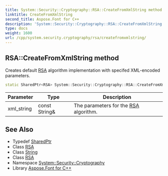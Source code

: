 ```yaml
---
title: System::Security::Cryptography::RSA::CreateFromXmlString method
linktitle: CreateFromXmlString
second_title: Aspose.Font for C++
description: 'System::Security::Cryptography::RSA::CreateFromXmlString method. Creates default RSA algorithm implementation with specifed XML-encoded parameters in C++.'
type: docs
weight: 1600
url: /cpp/system.security.cryptography/rsa/createfromxmlstring/
---
```

## RSA::CreateFromXmlString method


Creates default [RSA](../) algorithm implementation with specifed XML-encoded parameters.

```cpp
static SharedPtr<RSA> System::Security::Cryptography::RSA::CreateFromXmlString(const String &xml_string)
```


| Parameter | Type | Description |
| --- | --- | --- |
| xml_string | const String\& | The parameters for the [RSA](../) algorithm. |

## See Also

* Typedef [SharedPtr](../../../system/sharedptr/)
* Class [RSA](../)
* Class [String](../../../system/string/)
* Class [RSA](../)
* Namespace [System::Security::Cryptography](../../)
* Library [Aspose.Font for C++](../../../)
